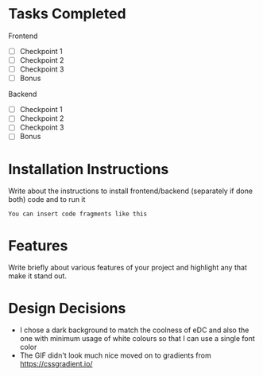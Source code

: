 # Tasks Completed

Frontend
- [ ] Checkpoint 1
- [ ] Checkpoint 2
- [ ] Checkpoint 3
- [ ] Bonus

Backend
- [ ] Checkpoint 1
- [ ] Checkpoint 2
- [ ] Checkpoint 3
- [ ] Bonus

# Installation Instructions 

Write about the instructions to install frontend/backend (separately if done both) code and to run it
```
You can insert code fragments like this
```

# Features

Write briefly about various features of your project and highlight any that make it stand out.

# Design Decisions 

* I chose a dark background to match the coolness of eDC and also the one with minimum usage of white colours so that I can use a single font color
* The GIF didn't look much nice moved on to gradients from https://cssgradient.io/
